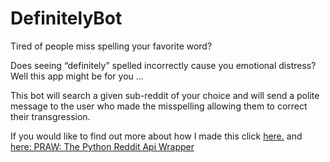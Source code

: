 # DefinitelyBot

Tired of people miss spelling your favorite word? 

Does seeing “definitely” spelled incorrectly cause you emotional distress?
Well this app might be for you …

This bot will search a given sub-reddit of your choice and will send a polite message to the user who made the misspelling allowing them 
to correct their transgression. 

If you would like to find out more about how I made this click [here.]( https://www.youtube.com/watch?v=a5BnJpTQIMM)
and [here: PRAW: The Python Reddit Api Wrapper](https://praw.readthedocs.org/en/stable/)
